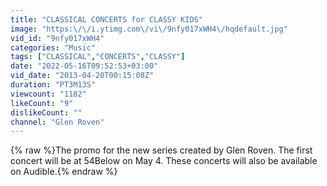 ```yaml
---
title: "CLASSICAL CONCERTS for CLASSY KIDS"
image: "https:\/\/i.ytimg.com\/vi\/9nfy017xWH4\/hqdefault.jpg"
vid_id: "9nfy017xWH4"
categories: "Music"
tags: ["CLASSICAL","CONCERTS","CLASSY"]
date: "2022-05-16T09:52:53+03:00"
vid_date: "2013-04-20T00:15:08Z"
duration: "PT3M13S"
viewcount: "1182"
likeCount: "9"
dislikeCount: ""
channel: "Glen Roven"
---
```

{% raw %}The promo for the new series created by Glen Roven. The first concert will be at 54Below on May 4. These concerts will also be available on Audible.{% endraw %}
